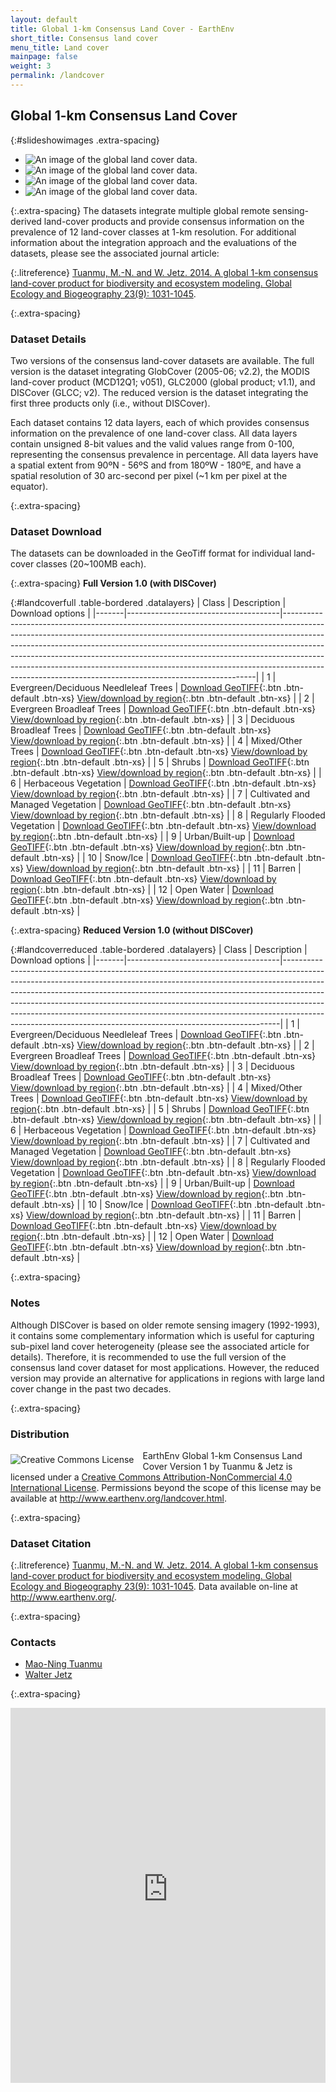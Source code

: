 ```yaml
---
layout: default
title: Global 1-km Consensus Land Cover - EarthEnv
short_title: Consensus land cover
menu_title: Land cover
mainpage: false
weight: 3
permalink: /landcover
---
```


Global 1-km Consensus Land Cover
--------------------------------

{:#slideshowimages .extra-spacing}
* ![An image of the global land cover data.](images/landcover_demo-slide1.jpg "An image of the global land cover data.")
* ![An image of the global land cover data.](images/landcover_demo-slide2.jpg "An image of the global land cover data.")
* ![An image of the global land cover data.](images/landcover_demo-slide3.jpg "An image of the global land cover data.")
* ![An image of the global land cover data.](images/landcover_demo-slide4.jpg "An image of the global land cover data.")

{:.extra-spacing}
The datasets integrate multiple global remote sensing-derived land-cover products and provide consensus information on the prevalence of 12 land-cover classes at 1-km resolution. For additional information about the integration approach and the evaluations of the datasets, please see the associated journal article:

{:.litreference}
[Tuanmu, M.-N. and W. Jetz. 2014. A global 1-km consensus land-cover product for biodiversity and ecosystem modeling. Global Ecology and Biogeography 23(9): 1031-1045](http://onlinelibrary.wiley.com/doi/10.1111/geb.12182/abstract).

{:.extra-spacing}
### Dataset Details

Two versions of the consensus land-cover datasets are available. The full version is the dataset integrating GlobCover (2005-06; v2.2), the MODIS land-cover product (MCD12Q1; v051), GLC2000 (global product; v1.1), and DISCover (GLCC; v2). The reduced version is the dataset integrating the first three products only (i.e., without DISCover).

Each dataset contains 12 data layers, each of which provides consensus information on the prevalence of one land-cover class. All data layers contain unsigned 8-bit values and the valid values range from 0-100, representing the consensus prevalence in percentage. All data layers have a spatial extent from 90ºN - 56ºS and from 180ºW - 180ºE, and have a spatial resolution of 30 arc-second per pixel (~1 km per pixel at the equator).

{:.extra-spacing}
### Dataset Download

The datasets can be downloaded in the GeoTiff format for individual land-cover classes (20~100MB each).

{:.extra-spacing}
**Full Version 1.0 (with DISCover)**

{:#landcoverfull .table-bordered .datalayers}
| Class | Description                          | Download options                                                                                                                                                                                                                                                                                                                                                                                                                                                            |
|-------|--------------------------------------|-----------------------------------------------------------------------------------------------------------------------------------------------------------------------------------------------------------------------------------------------------------------------------------------------------------------------------------------------------------------------------------------------------------------------------------------------------------------------------|
| 1     | Evergreen/Deciduous Needleleaf Trees | [Download GeoTIFF](http://data.earthenv.org/consensus_landcover/with_DISCover/consensus_full_class_1.tif){:.btn .btn-default .btn-xs} [View/download by region](http://litoria.eeb.yale.edu:8080/las/UI.vm#panelHeaderHidden=false;xCATID=id-d169fb13f3;xDSID=id-d169fb13f3;varid=Band1-id-d169fb13f3;imageSize=auto;over=xy;compute=Nonetoken;catid=id-d169fb13f3;dsid=id-d169fb13f3;varid=Band1-id-d169fb13f3;avarcount=0;xlo=-170;xhi=159;ylo=-56;yhi=90;operation_id=Plot_2D_XY_zoom;view=xy){:.btn .btn-default .btn-xs}   |
| 2     | Evergreen Broadleaf Trees            | [Download GeoTIFF](http://data.earthenv.org/consensus_landcover/with_DISCover/consensus_full_class_2.tif){:.btn .btn-default .btn-xs} [View/download by region](http://litoria.eeb.yale.edu:8080/las/UI.vm#panelHeaderHidden=false;xCATID=id-d169fb13f3;xDSID=id-d169fb13f33;varid=Band1-id-c150881359;imageSize=auto;over=xy;compute=Nonetoken;catid=id-d169fb13f3;dsid=id-d169fb13f3;varid=Band1-id-c150881359;avarcount=0;xlo=-170;xhi=159;ylo=-56;yhi=90;operation_id=Plot_2D_XY_zoom;view=xy){:.btn .btn-default .btn-xs}  |
| 3     | Deciduous Broadleaf Trees            | [Download GeoTIFF](http://data.earthenv.org/consensus_landcover/with_DISCover/consensus_full_class_3.tif){:.btn .btn-default .btn-xs} [View/download by region](http://litoria.eeb.yale.edu:8080/las/UI.vm#panelHeaderHidden=false;xCATID=id-d169fb13f3;xDSID=id-d169fb13f33;varid=Band1-id-d543c09af1;imageSize=auto;over=xy;compute=Nonetoken;catid=id-d169fb13f3;dsid=id-d169fb13f3;varid=Band1-id-d543c09af1;avarcount=0;xlo=-170;xhi=159;ylo=-56;yhi=90;operation_id=Plot_2D_XY_zoom;view=xy){:.btn .btn-default .btn-xs}  |
| 4     | Mixed/Other Trees                    | [Download GeoTIFF](http://data.earthenv.org/consensus_landcover/with_DISCover/consensus_full_class_4.tif){:.btn .btn-default .btn-xs} [View/download by region](http://litoria.eeb.yale.edu:8080/las/UI.vm#panelHeaderHidden=false;xCATID=id-d169fb13f3;xDSID=id-d169fb13f33;varid=Band1-id-71ae73a39f;imageSize=auto;over=xy;compute=Nonetoken;catid=id-d169fb13f3;dsid=id-d169fb13f3;varid=Band1-id-71ae73a39f;avarcount=0;xlo=-170;xhi=159;ylo=-56;yhi=90;operation_id=Plot_2D_XY_zoom;view=xy){:.btn .btn-default .btn-xs}  |
| 5     | Shrubs                               | [Download GeoTIFF](http://data.earthenv.org/consensus_landcover/with_DISCover/consensus_full_class_5.tif){:.btn .btn-default .btn-xs} [View/download by region](http://litoria.eeb.yale.edu:8080/las/UI.vm#panelHeaderHidden=false;xCATID=id-d169fb13f3;xDSID=id-d169fb13f33;varid=Band1-id-a36cabac09;imageSize=auto;over=xy;compute=Nonetoken;catid=id-d169fb13f3;dsid=id-d169fb13f3;varid=Band1-id-a36cabac09;avarcount=0;xlo=-170;xhi=159;ylo=-56;yhi=90;operation_id=Plot_2D_XY_zoom;view=xy){:.btn .btn-default .btn-xs}  |
| 6     | Herbaceous Vegetation                | [Download GeoTIFF](http://data.earthenv.org/consensus_landcover/with_DISCover/consensus_full_class_6.tif){:.btn .btn-default .btn-xs} [View/download by region](http://litoria.eeb.yale.edu:8080/las/UI.vm#panelHeaderHidden=false;xCATID=id-d169fb13f3;xDSID=id-d169fb13f33;varid=Band1-id-1ca094be19;imageSize=auto;over=xy;compute=Nonetoken;catid=id-d169fb13f3;dsid=id-d169fb13f3;varid=Band1-id-1ca094be19;avarcount=0;xlo=-170;xhi=159;ylo=-56;yhi=90;operation_id=Plot_2D_XY_zoom;view=xy){:.btn .btn-default .btn-xs}  |
| 7     | Cultivated and Managed Vegetation    | [Download GeoTIFF](http://data.earthenv.org/consensus_landcover/with_DISCover/consensus_full_class_7.tif){:.btn .btn-default .btn-xs} [View/download by region](http://litoria.eeb.yale.edu:8080/las/UI.vm#panelHeaderHidden=false;xCATID=id-d169fb13f3;xDSID=id-d169fb13f33;varid=Band1-id-617605b5d0;imageSize=auto;over=xy;compute=Nonetoken;catid=id-d169fb13f3;dsid=id-d169fb13f3;varid=Band1-id-617605b5d0;avarcount=0;xlo=-170;xhi=159;ylo=-56;yhi=90;operation_id=Plot_2D_XY_zoom;view=xy){:.btn .btn-default .btn-xs}  |
| 8     | Regularly Flooded Vegetation         | [Download GeoTIFF](http://data.earthenv.org/consensus_landcover/with_DISCover/consensus_full_class_8.tif){:.btn .btn-default .btn-xs} [View/download by region](http://litoria.eeb.yale.edu:8080/las/UI.vm#panelHeaderHidden=false;xCATID=id-d169fb13f3;xDSID=id-d169fb13f33;varid=Band1-id-31a3aa59f9;imageSize=auto;over=xy;compute=Nonetoken;catid=id-d169fb13f3;dsid=id-d169fb13f3;varid=Band1-id-31a3aa59f9;avarcount=0;xlo=-170;xhi=159;ylo=-56;yhi=90;operation_id=Plot_2D_XY_zoom;view=xy){:.btn .btn-default .btn-xs}  |
| 9     | Urban/Built-up                       | [Download GeoTIFF](http://data.earthenv.org/consensus_landcover/with_DISCover/consensus_full_class_9.tif){:.btn .btn-default .btn-xs} [View/download by region](http://litoria.eeb.yale.edu:8080/las/UI.vm#panelHeaderHidden=false;xCATID=id-d169fb13f3;xDSID=id-d169fb13f33;varid=Band1-id-5390c106de;imageSize=auto;over=xy;compute=Nonetoken;catid=id-d169fb13f3;dsid=id-d169fb13f3;varid=Band1-id-5390c106de;avarcount=0;xlo=-170;xhi=159;ylo=-56;yhi=90;operation_id=Plot_2D_XY_zoom;view=xy){:.btn .btn-default .btn-xs}  |
| 10    | Snow/Ice                             | [Download GeoTIFF](http://data.earthenv.org/consensus_landcover/with_DISCover/consensus_full_class_10.tif){:.btn .btn-default .btn-xs} [View/download by region](http://litoria.eeb.yale.edu:8080/las/UI.vm#panelHeaderHidden=false;xCATID=id-d169fb13f3;xDSID=id-d169fb13f33;varid=Band1-id-1d29f57df1;imageSize=auto;over=xy;compute=Nonetoken;catid=id-d169fb13f3;dsid=id-d169fb13f3;varid=Band1-id-1d29f57df1;avarcount=0;xlo=-170;xhi=159;ylo=-56;yhi=90;operation_id=Plot_2D_XY_zoom;view=xy){:.btn .btn-default .btn-xs} |
| 11    | Barren                               | [Download GeoTIFF](http://data.earthenv.org/consensus_landcover/with_DISCover/consensus_full_class_11.tif){:.btn .btn-default .btn-xs} [View/download by region](http://litoria.eeb.yale.edu:8080/las/UI.vm#panelHeaderHidden=false;xCATID=id-d169fb13f3;xDSID=id-d169fb13f33;varid=Band1-id-f516c8f2e3;imageSize=auto;over=xy;compute=Nonetoken;catid=id-d169fb13f3;dsid=id-d169fb13f3;varid=Band1-id-f516c8f2e3;avarcount=0;xlo=-170;xhi=159;ylo=-56;yhi=90;operation_id=Plot_2D_XY_zoom;view=xy){:.btn .btn-default .btn-xs} |
| 12    | Open Water                           | [Download GeoTIFF](http://data.earthenv.org/consensus_landcover/with_DISCover/consensus_full_class_12.tif){:.btn .btn-default .btn-xs} [View/download by region](http://litoria.eeb.yale.edu:8080/las/UI.vm#panelHeaderHidden=false;xCATID=id-d169fb13f3;xDSID=id-d169fb13f33;varid=Band1-id-77c030fa5d;imageSize=auto;over=xy;compute=Nonetoken;catid=id-d169fb13f3;dsid=id-d169fb13f3;varid=Band1-id-77c030fa5d;avarcount=0;xlo=-170;xhi=159;ylo=-56;yhi=90;operation_id=Plot_2D_XY_zoom;view=xy){:.btn .btn-default .btn-xs} |

{:.extra-spacing}
**Reduced Version 1.0 (without DISCover)**

{:#landcoverreduced .table-bordered .datalayers}
| Class | Description                          | Download options                                                                                                                                                                                                                                                                                                                                                                                                                                                                  |
|-------|--------------------------------------|-----------------------------------------------------------------------------------------------------------------------------------------------------------------------------------------------------------------------------------------------------------------------------------------------------------------------------------------------------------------------------------------------------------------------------------------------------------------------------------|
| 1     | Evergreen/Deciduous Needleleaf Trees | [Download GeoTIFF](http://data.earthenv.org/consensus_landcover/without_DISCover/Consensus_reduced_class_1.tif){:.btn .btn-default .btn-xs} [View/download by region](http://litoria.eeb.yale.edu:8080/las/UI.vm#panelHeaderHidden=false;xCATID=id-75da641f73;xDSID=id-75da641f733;varid=Band1-id-75da641f73;imageSize=auto;over=xy;compute=Nonetoken;catid=id-75da641f73;dsid=id-75da641f73;varid=Band1-id-75da641f73;avarcount=0;xlo=-170;xhi=159;ylo=-56;yhi=90;operation_id=Plot_2D_XY_zoom;view=xy){:.btn .btn-default .btn-xs}  |
| 2     | Evergreen Broadleaf Trees            | [Download GeoTIFF](http://data.earthenv.org/consensus_landcover/without_DISCover/Consensus_reduced_class_2.tif){:.btn .btn-default .btn-xs} [View/download by region](http://litoria.eeb.yale.edu:8080/las/UI.vm#panelHeaderHidden=false;xCATID=id-75da641f73;xDSID=id-75da641f733;varid=Band1-id-6f97bead1c;imageSize=auto;over=xy;compute=Nonetoken;catid=id-75da641f73;dsid=id-75da641f73;varid=Band1-id-6f97bead1c;avarcount=0;xlo=-170;xhi=159;ylo=-56;yhi=90;operation_id=Plot_2D_XY_zoom;view=xy){:.btn .btn-default .btn-xs}  |
| 3     | Deciduous Broadleaf Trees            | [Download GeoTIFF](http://data.earthenv.org/consensus_landcover/without_DISCover/Consensus_reduced_class_3.tif){:.btn .btn-default .btn-xs} [View/download by region](http://litoria.eeb.yale.edu:8080/las/UI.vm#panelHeaderHidden=false;xCATID=id-75da641f73;xDSID=id-75da641f733;varid=Band1-id-ad33f7729b;imageSize=auto;over=xy;compute=Nonetoken;catid=id-75da641f73;dsid=id-75da641f73;varid=Band1-id-ad33f7729b;avarcount=0;xlo=-170;xhi=159;ylo=-56;yhi=90;operation_id=Plot_2D_XY_zoom;view=xy){:.btn .btn-default .btn-xs}  |
| 4     | Mixed/Other Trees                    | [Download GeoTIFF](http://data.earthenv.org/consensus_landcover/without_DISCover/Consensus_reduced_class_4.tif){:.btn .btn-default .btn-xs} [View/download by region](http://litoria.eeb.yale.edu:8080/las/UI.vm#panelHeaderHidden=false;xCATID=id-75da641f73;xDSID=id-75da641f733;varid=Band1-id-d9e42e963a;imageSize=auto;over=xy;compute=Nonetoken;catid=id-75da641f73;dsid=id-75da641f73;varid=Band1-id-d9e42e963a;avarcount=0;xlo=-170;xhi=159;ylo=-56;yhi=90;operation_id=Plot_2D_XY_zoom;view=xy){:.btn .btn-default .btn-xs}  |
| 5     | Shrubs                               | [Download GeoTIFF](http://data.earthenv.org/consensus_landcover/without_DISCover/Consensus_reduced_class_5.tif){:.btn .btn-default .btn-xs} [View/download by region](http://litoria.eeb.yale.edu:8080/las/UI.vm#panelHeaderHidden=false;xCATID=id-75da641f73;xDSID=id-75da641f733;varid=Band1-id-9d85c2aa11;imageSize=auto;over=xy;compute=Nonetoken;catid=id-75da641f73;dsid=id-75da641f73;varid=Band1-id-9d85c2aa11;avarcount=0;xlo=-170;xhi=159;ylo=-56;yhi=90;operation_id=Plot_2D_XY_zoom;view=xy){:.btn .btn-default .btn-xs}  |
| 6     | Herbaceous Vegetation                | [Download GeoTIFF](http://data.earthenv.org/consensus_landcover/without_DISCover/Consensus_reduced_class_6.tif){:.btn .btn-default .btn-xs} [View/download by region](http://litoria.eeb.yale.edu:8080/las/UI.vm#panelHeaderHidden=false;xCATID=id-75da641f73;xDSID=id-75da641f733;varid=Band1-id-0f61cef77b;imageSize=auto;over=xy;compute=Nonetoken;catid=id-75da641f73;dsid=id-75da641f73;varid=Band1-id-0f61cef77b;avarcount=0;xlo=-170;xhi=159;ylo=-56;yhi=90;operation_id=Plot_2D_XY_zoom;view=xy){:.btn .btn-default .btn-xs}  |
| 7     | Cultivated and Managed Vegetation    | [Download GeoTIFF](http://data.earthenv.org/consensus_landcover/without_DISCover/Consensus_reduced_class_7.tif){:.btn .btn-default .btn-xs} [View/download by region](http://litoria.eeb.yale.edu:8080/las/UI.vm#panelHeaderHidden=false;xCATID=id-75da641f73;xDSID=id-75da641f733;varid=Band1-id-52852afd45;imageSize=auto;over=xy;compute=Nonetoken;catid=id-75da641f73;dsid=id-75da641f73;varid=Band1-id-52852afd45;avarcount=0;xlo=-170;xhi=159;ylo=-56;yhi=90;operation_id=Plot_2D_XY_zoom;view=xy){:.btn .btn-default .btn-xs}  |
| 8     | Regularly Flooded Vegetation         | [Download GeoTIFF](http://data.earthenv.org/consensus_landcover/without_DISCover/Consensus_reduced_class_8.tif){:.btn .btn-default .btn-xs} [View/download by region](http://litoria.eeb.yale.edu:8080/las/UI.vm#panelHeaderHidden=false;xCATID=id-75da641f73;xDSID=id-75da641f733;varid=Band1-id-6ceecc8478;imageSize=auto;over=xy;compute=Nonetoken;catid=id-75da641f73;dsid=id-75da641f73;varid=Band1-id-6ceecc8478;avarcount=0;xlo=-170;xhi=159;ylo=-56;yhi=90;operation_id=Plot_2D_XY_zoom;view=xy){:.btn .btn-default .btn-xs}  |
| 9     | Urban/Built-up                       | [Download GeoTIFF](http://data.earthenv.org/consensus_landcover/without_DISCover/Consensus_reduced_class_9.tif){:.btn .btn-default .btn-xs} [View/download by region](http://litoria.eeb.yale.edu:8080/las/UI.vm#panelHeaderHidden=false;xCATID=id-75da641f73;xDSID=id-75da641f733;varid=Band1-id-7047a30870;imageSize=auto;over=xy;compute=Nonetoken;catid=id-75da641f73;dsid=id-75da641f73;varid=Band1-id-7047a30870;avarcount=0;xlo=-170;xhi=159;ylo=-56;yhi=90;operation_id=Plot_2D_XY_zoom;view=xy){:.btn .btn-default .btn-xs}  |
| 10    | Snow/Ice                             | [Download GeoTIFF](http://data.earthenv.org/consensus_landcover/without_DISCover/Consensus_reduced_class_10.tif){:.btn .btn-default .btn-xs} [View/download by region](http://litoria.eeb.yale.edu:8080/las/UI.vm#panelHeaderHidden=false;xCATID=id-75da641f73;xDSID=id-75da641f733;varid=Band1-id-0b15666c6b;imageSize=auto;over=xy;compute=Nonetoken;catid=id-75da641f73;dsid=id-75da641f73;varid=Band1-id-0b15666c6b;avarcount=0;xlo=-170;xhi=159;ylo=-56;yhi=90;operation_id=Plot_2D_XY_zoom;view=xy){:.btn .btn-default .btn-xs} |
| 11    | Barren                               | [Download GeoTIFF](http://data.earthenv.org/consensus_landcover/without_DISCover/Consensus_reduced_class_11.tif){:.btn .btn-default .btn-xs} [View/download by region](http://litoria.eeb.yale.edu:8080/las/UI.vm#panelHeaderHidden=false;xCATID=id-75da641f73;xDSID=id-75da641f733;varid=Band1-id-066c7b8e2e;imageSize=auto;over=xy;compute=Nonetoken;catid=id-75da641f73;dsid=id-75da641f73;varid=Band1-id-066c7b8e2e;avarcount=0;xlo=-170;xhi=159;ylo=-56;yhi=90;operation_id=Plot_2D_XY_zoom;view=xy){:.btn .btn-default .btn-xs} |
| 12    | Open Water                           | [Download GeoTIFF](http://data.earthenv.org/consensus_landcover/without_DISCover/Consensus_reduced_class_12.tif){:.btn .btn-default .btn-xs} [View/download by region](http://litoria.eeb.yale.edu:8080/las/UI.vm#panelHeaderHidden=false;xCATID=id-75da641f73;xDSID=id-75da641f733;varid=Band1-id-7564cea26e;imageSize=auto;over=xy;compute=Nonetoken;catid=id-75da641f73;dsid=id-75da641f73;varid=Band1-id-7564cea26e;avarcount=0;xlo=-170;xhi=159;ylo=-56;yhi=90;operation_id=Plot_2D_XY_zoom;view=xy){:.btn .btn-default .btn-xs} |

{:.extra-spacing}
### Notes

Although DISCover is based on older remote sensing imagery (1992-1993), it contains some complementary information which is useful for capturing sub-pixel land cover heterogeneity (please see the associated article for details). Therefore, it is recommended to use the full version of the consensus land cover dataset for most applications. However, the reduced version may provide an alternative for applications in regions with large land cover change in the past two decades.

{:.extra-spacing}
### Distribution

<a rel="license" href="http://creativecommons.org/licenses/by-nc/4.0/"><img alt="Creative Commons License" style="border-width:0; float:left; margin-right:1em; margin-top:6px" src="http://i.creativecommons.org/l/by-nc/4.0/88x31.png" /></a> <span xmlns:dct="http://purl.org/dc/terms/" href="http://purl.org/dc/dcmitype/Dataset" property="dct:title" rel="dct:type">EarthEnv Global 1-km Consensus Land Cover Version 1</span> by <span xmlns:cc="http://creativecommons.org/ns#" property="cc:attributionName">Tuanmu & Jetz</span> is licensed under a <a rel="license" href="http://creativecommons.org/licenses/by-nc/4.0/">Creative Commons Attribution-NonCommercial 4.0 International License</a>. Permissions beyond the scope of this license may be available at <a xmlns:cc="http://creativecommons.org/ns#" href="http://www.earthenv.org/landcover.html" rel="cc:morePermissions">http://www.earthenv.org/landcover.html</a>.

{:.extra-spacing}
### Dataset Citation

{:.litreference}
[Tuanmu, M.-N. and W. Jetz. 2014. A global 1-km consensus land-cover product for biodiversity and ecosystem modeling. Global Ecology and Biogeography 23(9): 1031-1045](http://onlinelibrary.wiley.com/doi/10.1111/geb.12182/abstract). Data available on-line at <http://www.earthenv.org/>.

{:.extra-spacing}
### Contacts

-   [Mao-Ning Tuanmu](http://jetzlab.yale.edu/people/mao-ning-tuanmu)
-   [Walter Jetz](http://jetzlab.yale.edu/people/walter-jetz)


{:.extra-spacing}
<iframe src="https://dev-dot-earthenv-dot-map-of-life.appspot.com/consensus"
name="map" frameborder="0" width="100%" height="600"></iframe>


<!-- Load the ulSlide jQuery plugin. -->
<script type="text/javascript" src="javascripts/jquery.ulslide-1.5.5.min.js?v=4"></script>

<script type="text/javascript">
  // Processes the <tr> elements for a data download table and adds the GA event
  // tracking code to the links.
  function addDownloadTracking(rows, version) {
    rows.each(function(cnt, row) {
if (cnt > 0) {
        var tds = $(row).children('td');

        // Get the landcover class.
        var lcclass = $(tds[0]).text();

        // Add the event triggers.
        links = $(tds[2]).children('a');
  links.first().click(function() {
          ga('send', 'event', 'landcover data', 'GeoTIFF download', 'class ' + lcclass + ' ' + version);
        });
        links.last().click(function() {
          ga('send', 'event', 'landcover data', 'LAS view', 'class ' + lcclass + ' ' + version);
        });
      }
    });
  }

  // Initialize the slide show on document load.
  $(function() {						
    $('#slideshowimages').ulslide({
      duration: 800,
      effect: {
        type: 'fade'
      },
      autoslide: 8000
});

    // Add GA event trackers to the data download table links.
    addDownloadTracking($('table#landcoverfull tr'), 'full');
    addDownloadTracking($('table#landcoverreduced tr'), 'reduced');
  });
</script>
